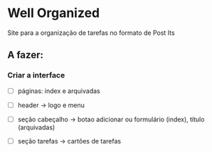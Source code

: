 # Well Organized

Site para a organização de tarefas no formato de Post Its

## A fazer:

### Criar a interface
- [ ] páginas: index e arquivadas
- [ ] header           -> logo e menu
- [ ] seção cabeçalho  -> botao adicionar ou formulário (index), título (arquivadas)
- [ ] seção tarefas    -> cartões de tarefas
  
